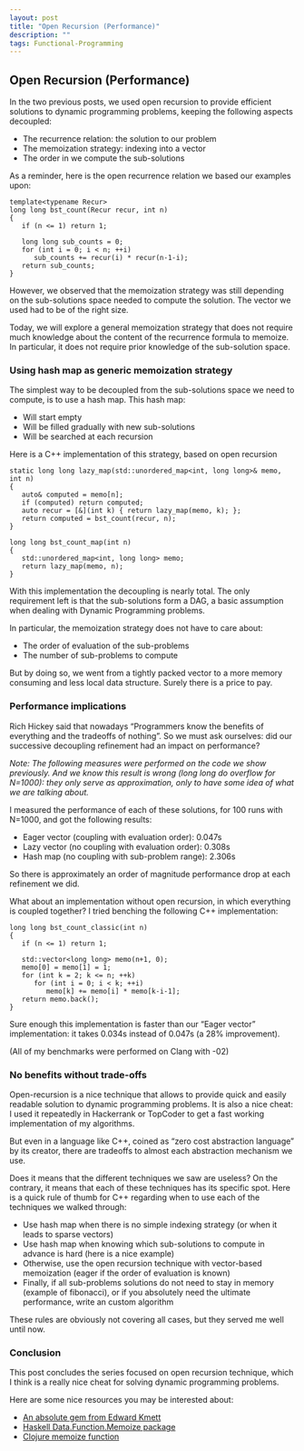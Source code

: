 ```yaml
---
layout: post
title: "Open Recursion (Performance)"
description: ""
tags: Functional-Programming
---
```


## Open Recursion (Performance)

In the two previous posts, we used open recursion to provide efficient solutions to dynamic programming problems, keeping the following aspects decoupled:

* The recurrence relation: the solution to our problem
* The memoization strategy: indexing into a vector
* The order in we compute the sub-solutions

As a reminder, here is the open recurrence relation we based our examples upon:

```
template<typename Recur>
long long bst_count(Recur recur, int n)
{
   if (n <= 1) return 1;

   long long sub_counts = 0;
   for (int i = 0; i < n; ++i)
      sub_counts += recur(i) * recur(n-1-i);
   return sub_counts;
}
```

However, we observed that the memoization strategy was still depending on the sub-solutions space needed to compute the solution. The vector we used had to be of the right size.

Today, we will explore a general memoization strategy that does not require much knowledge about the content of the recurrence formula to memoize. In particular, it does not require prior knowledge of the sub-solution space.

### Using hash map as generic memoization strategy

The simplest way to be decoupled from the sub-solutions space we need to compute, is to use a hash map. This hash map:

* Will start empty
* Will be filled gradually with new sub-solutions
* Will be searched at each recursion

Here is a C++ implementation of this strategy, based on open recursion

```
static long long lazy_map(std::unordered_map<int, long long>& memo, int n)
{
   auto& computed = memo[n];
   if (computed) return computed;
   auto recur = [&](int k) { return lazy_map(memo, k); };
   return computed = bst_count(recur, n);
}

long long bst_count_map(int n)
{
   std::unordered_map<int, long long> memo;
   return lazy_map(memo, n);
}
```

With this implementation the decoupling is nearly total. The only requirement left is that the sub-solutions form a DAG, a basic assumption when dealing with Dynamic Programming problems.

In particular, the memoization strategy does not have to care about:

* The order of evaluation of the sub-problems
* The number of sub-problems to compute

But by doing so, we went from a tightly packed vector to a more memory consuming and less local data structure. Surely there is a price to pay.

### Performance implications

Rich Hickey said that nowadays “Programmers know the benefits of everything and the tradeoffs of nothing”. So we must ask ourselves: did our successive decoupling refinement had an impact on performance?

_Note: The following measures were performed on the code we show previously. And we know this result is wrong (long long do overflow for N=1000): they only serve as approximation, only to have some idea of what we are talking about._

I measured the performance of each of these solutions, for 100 runs with N=1000, and got the following results:

* Eager vector (coupling with evaluation order): 0.047s
* Lazy vector (no coupling with evaluation order): 0.308s
* Hash map (no coupling with sub-problem range): 2.306s

So there is approximately an order of magnitude performance drop at each refinement we did.

What about an implementation without open recursion, in which everything is coupled together? I tried benching the following C++ implementation:

```
long long bst_count_classic(int n)
{
   if (n <= 1) return 1;
    
   std::vector<long long> memo(n+1, 0);
   memo[0] = memo[1] = 1;
   for (int k = 2; k <= n; ++k)
      for (int i = 0; i < k; ++i)
         memo[k] += memo[i] * memo[k-i-1];
   return memo.back();
}
```

Sure enough this implementation is faster than our “Eager vector” implementation: it takes 0.034s instead of 0.047s (a 28% improvement).

(All of my benchmarks were performed on Clang with -02)

### No benefits without trade-offs

Open-recursion is a nice technique that allows to provide quick and easily readable solution to dynamic programming problems. It is also a nice cheat: I used it repeatedly in Hackerrank or TopCoder to get a fast working implementation of my algorithms.

But even in a language like C++, coined as “zero cost abstraction language” by its creator, there are tradeoffs to almost each abstraction mechanism we use.

Does it means that the different techniques we saw are useless? On the contrary, it means that each of these techniques has its specific spot. Here is a quick rule of thumb for C++ regarding when to use each of the techniques we walked through:

* Use hash map when there is no simple indexing strategy (or when it leads to sparse vectors)
* Use hash map when knowing which sub-solutions to compute in advance is hard (here is a nice example)
* Otherwise, use the open recursion technique with vector-based memoization (eager if the order of evaluation is known)
* Finally, if all sub-problems solutions do not need to stay in memory (example of fibonacci), or if you absolutely need the ultimate performance, write an custom algorithm

These rules are obviously not covering all cases, but they served me well until now.

### Conclusion

This post concludes the series focused on open recursion technique, which I think is a really nice cheat for solving dynamic programming problems.

Here are some nice resources you may be interested about:

* [An absolute gem from Edward Kmett](http://stackoverflow.com/questions/3208258/memoization-in-haskell)
* [Haskell Data.Function.Memoize package](https://hackage.haskell.org/package/memoize-0.8.1/docs/Data-Function-Memoize.html)
* [Clojure memoize function](https://clojuredocs.org/clojure.core/memoize)

